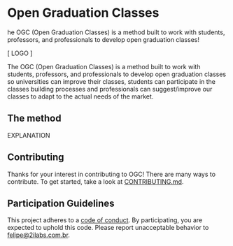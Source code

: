 # Open Graduation Classes

he OGC (Open Graduation Classes) is a method built to work with students, professors, and professionals to develop open graduation classes!

[ LOGO ]

The OGC (Open Graduation Classes) is a method built to work with students, professors, and professionals to develop open graduation classes so universities can improve their classes, students can participate in the classes building processes and professionals can suggest/improve our classes to adapt to the actual needs of the market.

## The method

EXPLANATION

## Contributing

Thanks for your interest in contributing to OGC! There are many ways to contribute. To get started, take a look at [CONTRIBUTING.md](CONTRIBUTING.md).

## Participation Guidelines

This project adheres to a [code of conduct](CODE_OF_CONDUCT.md). By participating, you are expected to uphold this code. Please report unacceptable behavior to felipe@2ilabs.com.br.